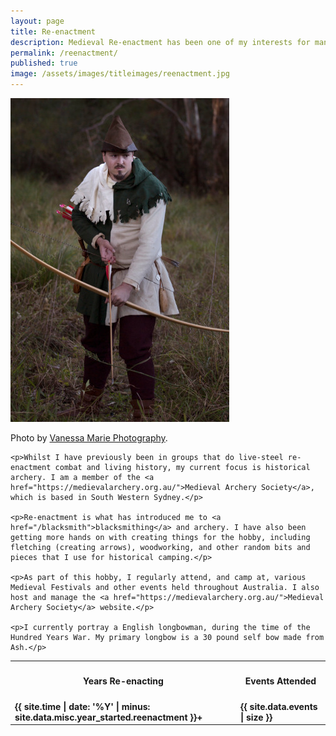 ```yaml
---
layout: page
title: Re-enactment
description: Medieval Re-enactment has been one of my interests for many years.
permalink: /reenactment/
published: true
image: /assets/images/titleimages/reenactment.jpg
---
```


<section>
<div>
    <span class="image right">
        <img src="/assets/images/archery.jpg" alt="" />
        <p>Photo by <a href="https://www.facebook.com/VanessaMariePortraits/">Vanessa Marie Photography</a>.</p>
    </span>

    <p>Whilst I have previously been in groups that do live-steel re-enactment combat and living history, my current focus is historical archery. I am a member of the <a href="https://medievalarchery.org.au/">Medieval Archery Society</a>, which is based in South Western Sydney.</p>

    <p>Re-enactment is what has introduced me to <a href="/blacksmith">blacksmithing</a> and archery. I have also been getting more hands on with creating things for the hobby, including fletching (creating arrows), woodworking, and other random bits and pieces that I use for historical camping.</p>

    <p>As part of this hobby, I regularly attend, and camp at, various Medieval Festivals and other events held throughout Australia. I also host and manage the <a href="https://medievalarchery.org.au/">Medieval Archery Society</a> website.</p>

    <p>I currently portray a English longbowman, during the time of the Hundred Years War. My primary longbow is a 30 pound self bow made from Ash.</p>
</div>
</section>

<div class="table-wrapper">
<table class="table-centre">
  <thread>
    <tr>
      <th><h4>Years Re-enacting</h4></th>
      <th><h4>Events Attended</h4></th>
    </tr>
  </thread>
  <tr>
    <td><strong>{{ site.time | date: '%Y' | minus: site.data.misc.year_started.reenactment }}+</strong></td>
    <td><strong>{{ site.data.events | size }}</strong></td>
  </tr>
</table>
</div>
